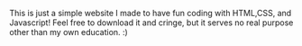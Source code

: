 This is just a simple website I made to have fun coding with HTML,CSS, and Javascript! Feel free to download it and cringe, but it serves no real purpose other than my own education. :)
